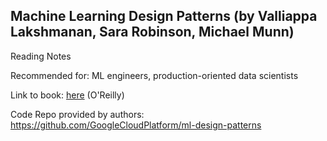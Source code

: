 ## Machine Learning Design Patterns (by Valliappa Lakshmanan, Sara Robinson, Michael Munn)

Reading Notes

Recommended for: ML engineers, production-oriented data scientists

Link to book: [here](https://www.oreilly.com/library/view/machine-learning-design/9781098115777/) (O'Reilly)

Code Repo provided by authors: https://github.com/GoogleCloudPlatform/ml-design-patterns
